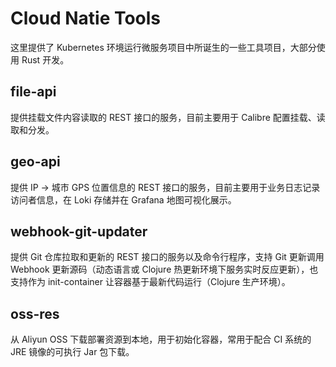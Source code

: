 # Cloud Natie Tools

这里提供了 Kubernetes 环境运行微服务项目中所诞生的一些工具项目，大部分使用 Rust 开发。

## file-api

提供挂载文件内容读取的 REST 接口的服务，目前主要用于 Calibre 配置挂载、读取和分发。

## geo-api

提供 IP -> 城市 GPS 位置信息的 REST 接口的服务，目前主要用于业务日志记录访问者信息，在 Loki 存储并在 Grafana 地图可视化展示。

## webhook-git-updater

提供 Git 仓库拉取和更新的 REST 接口的服务以及命令行程序，支持 Git 更新调用 Webhook 更新源码（动态语言或 Clojure 热更新环境下服务实时反应更新），也支持作为 init-container 让容器基于最新代码运行（Clojure 生产环境）。

## oss-res

从 Aliyun OSS 下载部署资源到本地，用于初始化容器，常用于配合 CI 系统的 JRE 镜像的可执行 Jar 包下载。
